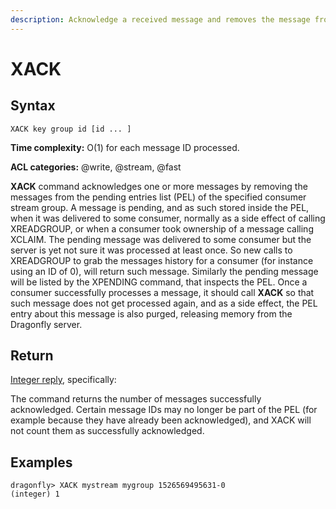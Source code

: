 ```yaml
---
description: Acknowledge a received message and removes the message from consumer group's pending entries list.
---
```


# XACK

## Syntax

    XACK key group id [id ... ]

**Time complexity:** O(1) for each message ID processed.

**ACL categories:** @write, @stream, @fast

**XACK** command acknowledges one or more messages by removing the messages from the pending entries list (PEL) of the specified consumer stream group. A message is pending, and as such stored inside the PEL, when it was delivered to some consumer, normally as a side effect of calling XREADGROUP, or when a consumer took ownership of a message calling XCLAIM. The pending message was delivered to some consumer but the server is yet not sure it was processed at least once. So new calls to XREADGROUP to grab the messages history for a consumer (for instance using an ID of 0), will return such message. Similarly the pending message will be listed by the XPENDING command, that inspects the PEL. Once a consumer successfully processes a message, it should call **XACK** so that such message does not get processed again, and as a side effect, the PEL entry about this message is also purged, releasing memory from the Dragonfly server.


## Return

[Integer reply](https://redis.io/docs/reference/protocol-spec/#integers), specifically:

The command returns the number of messages successfully acknowledged. Certain message IDs may no longer be part of the PEL (for example because they have already been acknowledged), and XACK will not count them as successfully acknowledged.

## Examples

```shell
dragonfly> XACK mystream mygroup 1526569495631-0
(integer) 1
```
